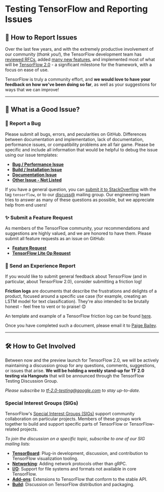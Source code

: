 # Testing TensorFlow and Reporting Issues

## 📢 How to Report Issues

Over the last few years, and with the extremely productive involvement of our community (_thank you!_), the TensorFlow development team has [reviewed RFCs](https://github.com/tensorflow/community/pulls?utf8=%E2%9C%93&q=is%3Apr+label%3A2.0+), added [many new features](https://www.tensorflow.org/resources/), and implemented most of what will be [TensorFlow 2.0](https://www.tensorflow.org/community/roadmap#tensorflow_20_is_coming) - a significant milestone for the framework, with a focus on ease of use.

TensorFlow is truly a community effort, and **we would love to have your feedback on how we've been doing so far**, as well as your suggestions for ways that we can improve!

---------------------------------

## 📝 What is a Good Issue?

### 🐞 Report a Bug

Please submit all bugs, errors, and pecularities on GitHub. Differences between documentation and implementation, lack of
documentation, performance issues, or compatibility problems are all fair game. Please be specific and include all information
that would be helpful to debug the issue using our issue templates:

* **[Bug / Performance Issue](https://github.com/tensorflow/tensorflow/issues/new?template=00-bug-performance-issue.md)**
* **[Build / Installation Issue](https://github.com/tensorflow/tensorflow/issues/new?template=10-build-installation-issue.md)**
* **[Documentation Issue](https://github.com/tensorflow/tensorflow/issues/new?template=20-documentation-issue.md)**
* **[Other Issue - Not Listed](https://github.com/tensorflow/tensorflow/issues/new?template=50-other-issues.md)**

If you have a general question, you can [submit it to StackOverflow](https://stackoverflow.com/questions/tagged/tensorflow) with the tag `tensorflow`, or to our [discuss@](https://groups.google.com/a/tensorflow.org/forum/#!forum/discuss) mailing group. Our engineering team tries to answer as many of these questions as possible, but we appreciate help from end users!

### ✨ Submit a Feature Request

As members of the TensorFlow community, your recommendations and suggestions are highly valued, and we are honored to have them. Please submit all feature requests as an issue on GitHub:

* **[Feature Request](https://github.com/tensorflow/tensorflow/issues/new?template=30-feature-request.md)**
* **[TensorFlow Lite Op Request](https://github.com/tensorflow/tensorflow/issues/new?template=40-tflite-op-request.md)**


### 🤔 Send an Experience Report

If you would like to submit general feedback about TensorFlow (and in particular, about TensorFlow 2.0), consider submitting a friction log! 

**Friction logs** are documents that describe the frustrations and delights of a product, focused around a specific use case (for example, creating an LSTM model for text classification). They're also intended to be brutally honest - feel free to vent or to praise! 😊

An template and example of a TensorFlow friction log can be found [here](https://docs.google.com/document/d/1_-0Zzn0hqS4ltLwqWAHm41-MgE60_9zlKyPHr5c-HCs/edit?usp=sharing).

Once you have completed such a document, please email it to [Paige Bailey](mailto:webpaige@google.com).

---------------------------------

## 🛠 How to Get Involved

Between now and the preview launch for TensorFlow 2.0, we will be actively maintaining a discussion group for any questions, comments, suggestions, or issues that arise. **We will be holding a weekly stand-up for TF 2.0 testing via Hangouts** that will be announced through the TensorFlow Testing Discussion Group.

_Please subscribe to [tf-2.0-testing@google.com](https://groups.google.com/a/google.com/forum/#!forum/tf-2.0-testing/new) to stay up-to-date._

### Special Interest Groups (SIGs)

TensorFlow's [Special Interest Groups (SIGs)](https://github.com/tensorflow/community/tree/master/sigs) support community collaboration on particular projects. Members of these groups work together to build and support specific parts of TensorFlow or TensorFlow-related projects. 

_To join the discussion on a specific topic, subscribe to one of our SIG mailing lists:_

* **[TensorBoard](https://groups.google.com/a/tensorflow.org/d/forum/sig-tensorboard)**: Plug-in development, discussion, and contribution to TensorFlow visualization tooling.
* **[Networking](https://groups.google.com/a/tensorflow.org/d/forum/networking)**: Adding network protocols other than gRPC.
* **[I/O](https://groups.google.com/a/tensorflow.org/d/forum/io)**: Support for file systems and formats not available in core TensorFlow.
* **[Add-ons](https://groups.google.com/a/tensorflow.org/d/forum/addons)**: Extensions to TensorFlow that conform to the stable API.
* **[Build](https://groups.google.com/a/tensorflow.org/d/forum/build)**: Discussion on TensorFlow distribution and packaging.
